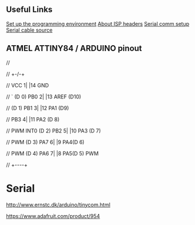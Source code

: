 ## Useful Links

[Set up the programming environment](http://highlowtech.org/?p=1695)
[About ISP headers](http://www.batsocks.co.uk/readme/isp_headers.htm)
[Serial comm setup](http://electronut.in/serial-communications-with-the-attiny84/)
[Serial cable source](https://www.tindie.com/products/ICStation/128x32-i2c-iic-serial-white-oled-display9933/)

## ATMEL ATTINY84 / ARDUINO pinout

//

//                      +-\/-+

//                VCC 1|      |14 GND

//       `  (D 0) PB0 2|      |13 AREF (D10)

//          (D 1) PB1 3|      |12 PA1 (D9) 

//                PB3 4|      |11 PA2 (D 8) 

// PWM INT0 (D 2) PB2 5|      |10 PA3 (D 7) 

//      PWM (D 3) PA7 6|      |9 PA4(D 6) 

//      PWM (D 4) PA6 7|      |8 PA5(D 5) PWM

//                      +----+

# Serial

http://www.ernstc.dk/arduino/tinycom.html


https://www.adafruit.com/product/954
